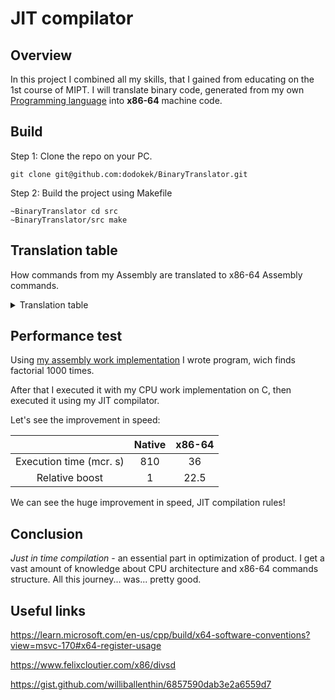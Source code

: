 # JIT compilator 

## Overview
In this project I combined all my skills, that I gained from educating on the 1st course of MIPT. I will translate binary code, generated from my own <a href="https://github.com/dodokek/ProgrammingLanguage">Programming language</a> into **x86-64** machine code.

## Build

Step 1: Clone the repo on your PC.

~~~
git clone git@github.com:dodokek/BinaryTranslator.git
~~~

Step 2: Build the project using Makefile

~~~
~BinaryTranslator cd src
~BinaryTranslator/src make
~~~


## Translation table

How commands from my Assembly are translated to x86-64 Assembly commands.

<details>
<summary>Translation table</summary>
<details>
<summary>Push/Pop variations</summary>

|   Native       | x86-64      |  
| ------         | :---------------: | 
| Push Imm       | аа сложна                 |  
| Push reg       | ууу сложна              |
</details>

</details>

## Performance test
Using <a href="https://github.com/dodokek/ProgrammingLanguage">my assembly work implementation</a> I wrote program, wich finds factorial 1000 times. 

After that I executed it with my CPU work implementation on C, then executed it using my JIT compilator.

Let's see the improvement in speed:

|  | Native       | x86-64                 |  
| :------: | :------:  | :---------------: | 
| Execution time (mcr. s) | 810       | 36                 |  
| Relative boost | 1       | 22.5                 |  


We can see the huge improvement in speed, JIT compilation rules!


## Conclusion

*Just in time compilation* - an essential part in optimization of product. I get a vast amount of knowledge about CPU architecture and x86-64 commands structure. All this journey... was... pretty good. 


## Useful links

https://learn.microsoft.com/en-us/cpp/build/x64-software-conventions?view=msvc-170#x64-register-usage

https://www.felixcloutier.com/x86/divsd

https://gist.github.com/williballenthin/6857590dab3e2a6559d7


